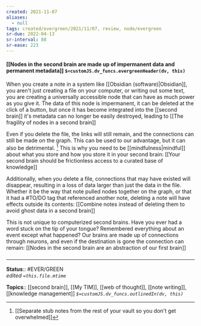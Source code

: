 ```yaml
---
created: 2021-11-07 
aliases:
  - null
tags: created/evergreen/2021/11/07, review, node/evergreen
sr-due: 2022-04-13
sr-interval: 88
sr-ease: 223
---
```


#### [[Nodes in the second brain are made up of impermanent data and permanent metadata]] `$=customJS.dv_funcs.evergreenHeader(dv, this)`

When you create a note in a system like [[Obsidian (software)|Obsidian]], you aren't just creating a file on your computer, or writing out some text, you are creating a universally accessible node that can have as much power as you give it. The data of this node is impermanent, it can be deleted at the click of a button, but once it has become integrated into the [[second brain]] it's metadata can no longer be easily destroyed, leading to [[The fragility of nodes in a second brain]]

Even if you delete the file, the links will still remain, and the connections can still be made on the graph. This can be used to our advantage, but it can also be detrimental. [^1] This is why you need to be [[mindfulness|mindful]] about what you store and how you store it in your second brain: [[Your second brain should be frictionless access to a curated base of knowledge]]

[^1]: [[Separate stub notes from the rest of your vault so you don't get overwhelmed]]

Additionally, when you delete a file, connections that may have existed will disappear, resulting in a loss of data larger than just the data in the file. Whether it be the way that note pulled nodes together on the graph, or that it had a \#TO/DO tag that referenced another note, deleting a note will have effects outside its contents: [[Combine notes instead of deleting them to avoid ghost data in a second brain]] 

This is not unique to computerized second brains. Have you ever had a word stuck on the tip of your tongue? Remembered everything about an event except what happened? Our brains are made up of connections through neurons, and even if the destination is gone the connection can remain: [[Nodes in the second brain are an abstraction of our first brain]]

### <hr class="footnote"/>

**Status**:: #EVER/GREEN  
*edited `=this.file.mtime`*

**Topics**:: [[second brain]], [[My TIM]], [[web of thought]], [[note writing]], [[knowledge management]]
*`$=customJS.dv_funcs.outlinedIn(dv, this)`*
